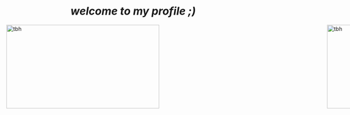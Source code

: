 # ***welcome to my profile ;)***

<div style="display: flex; justify-content: center; gap: 40px; align-items: center;">

  <img src="https://github-readme-stats.vercel.app/api/top-langs/?username=saladtopfive&layout=donut&theme=dracula"  alt="tbh" width="400" height="220" style="margin-left: 400px;"/>

  <img src="https://github.com/user-attachments/assets/b7671eba-a7af-445f-a886-126b2cef02a2" alt="tbh" width="400" height="220" style="margin-left: 400px;"/>

</div>
